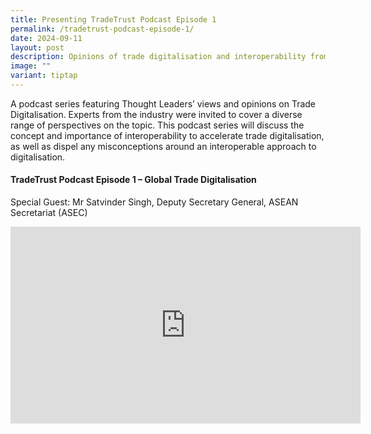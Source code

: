 ```yaml
---
title: Presenting TradeTrust Podcast Episode 1
permalink: /tradetrust-podcast-episode-1/
date: 2024-09-11
layout: post
description: Opinions of trade digitalisation and interoperability from industry leaders
image: ""
variant: tiptap
---
```

<p>A podcast series featuring Thought Leaders’ views and opinions on Trade
Digitalisation. Experts from the industry were invited to cover a diverse
range of perspectives on the topic. This podcast series will discuss the
concept and importance of interoperability to accelerate trade digitalisation,
as well as dispel any misconceptions around an interoperable approach to
digitalisation.</p>
<h4><strong>TradeTrust Podcast Episode 1 – Global Trade Digitalisation</strong></h4>
<p>Special Guest: Mr Satvinder Singh, Deputy Secretary General, ASEAN Secretariat
(ASEC)</p>
<div class="iframe-wrapper">
<iframe height="315" width="560" allowfullscreen="true" frameborder="0" src="https://www.youtube.com/embed/AlYD2km8kkQ?si=bYZKe3S5WsXa2R-7"></iframe>
</div>
<p></p>